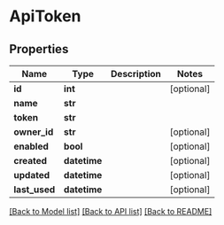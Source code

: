 # ApiToken

## Properties
Name | Type | Description | Notes
------------ | ------------- | ------------- | -------------
**id** | **int** |  | [optional] 
**name** | **str** |  | 
**token** | **str** |  | 
**owner_id** | **str** |  | [optional] 
**enabled** | **bool** |  | [optional] 
**created** | **datetime** |  | [optional] 
**updated** | **datetime** |  | [optional] 
**last_used** | **datetime** |  | [optional] 

[[Back to Model list]](../README.md#documentation-for-models) [[Back to API list]](../README.md#documentation-for-api-endpoints) [[Back to README]](../README.md)


